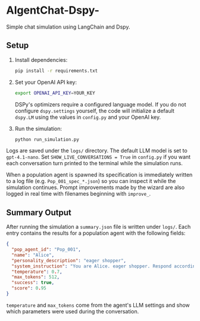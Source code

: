 # AIgentChat-Dspy-

Simple chat simulation using LangChain and Dspy.

## Setup

1. Install dependencies:

   ```bash
   pip install -r requirements.txt
   ```

2. Set your OpenAI API key:

   ```bash
   export OPENAI_API_KEY=YOUR_KEY
   ```

   DSPy's optimizers require a configured language model. If you do not
   configure `dspy.settings` yourself, the code will initialize a default
   `dspy.LM` using the values in `config.py` and your OpenAI key.

3. Run the simulation:

   ```bash
   python run_simulation.py
   ```

Logs are saved under the `logs/` directory.
The default LLM model is set to `gpt-4.1-nano`. Set `SHOW_LIVE_CONVERSATIONS = True` in
`config.py` if you want each conversation turn printed to the terminal while the
simulation runs.

When a population agent is spawned its specification is immediately written to a
log file (e.g. `Pop_001_spec_*.json`) so you can inspect it while the
simulation continues. Prompt improvements made by the wizard are also logged in
real time with filenames beginning with `improve_`.

## Summary Output

After running the simulation a `summary.json` file is written under `logs/`.
Each entry contains the results for a population agent with the following
fields:

```json
{
  "pop_agent_id": "Pop_001",
  "name": "Alice",
  "personality_description": "eager shopper",
  "system_instruction": "You are Alice. eager shopper. Respond accordingly.",
  "temperature": 0.7,
  "max_tokens": 512,
  "success": true,
  "score": 0.95
}
```

`temperature` and `max_tokens` come from the agent's LLM settings and show which
parameters were used during the conversation.

